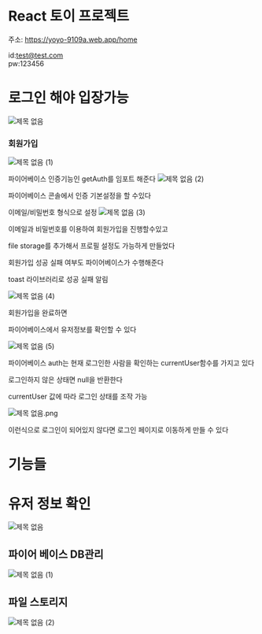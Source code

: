 # React 토이 프로젝트
주소: https://yoyo-9109a.web.app/home  

id:test@test.com    
pw:123456

# 로그인 해야 입장가능
![제목 없음](https://github.com/rnr9928/REACT/assets/97073355/cf43b080-fcc4-4305-baff-98b14b21c6f5)


### 회원가입

![제목 없음 (1)](https://github.com/rnr9928/REACT/assets/97073355/2c9e517a-b321-4096-962d-e2ced42ef4e5)


파이어베이스 인증기능인  getAuth를 임포트 해준다
![제목 없음 (2)](https://github.com/rnr9928/REACT/assets/97073355/cd140132-1300-4fba-b3a7-d86649dde61f)


파이어베이스 콘솔에서 인증 기본설정을 할 수있다

이메일/비밀번호 형식으로 설정
![제목 없음 (3)](https://github.com/rnr9928/REACT/assets/97073355/fa51137e-b858-449d-8ce4-d14550ee7af4)


이메일과 비밀번호를 이용하여 회원가입을 진행할수있고

file storage를 추가해서 프로필 설정도 가능하게 만들었다

회원가입 성공 실패 여부도 파이어베이스가 수행해준다

toast 라이브러리로 성공 실패 알림 

![제목 없음 (4)](https://github.com/rnr9928/REACT/assets/97073355/c7033256-15de-46ab-b7e5-9a9e19184cea)


회원가입을 완료하면

파이어베이스에서 유저정보를 확인할 수 있다 

![제목 없음 (5)](https://github.com/rnr9928/REACT/assets/97073355/2ef3642c-3ff5-4443-b7bc-28b47cc744d5)


파이어베이스 auth는 현재 로그인한 사람을 확인하는 currentUser함수를 가지고 있다

로그인하지 않은 상태면 null을 반환한다

currentUser 값에 따라 로그인 상태를 조작 가능

![제목 없음.png](https://prod-files-secure.s3.us-west-2.amazonaws.com/95e5b05c-c8f2-4cfe-bbab-99aac56e3458/aed62cbf-f102-4fce-b6a4-cbb4c2303b7b/%EC%A0%9C%EB%AA%A9_%EC%97%86%EC%9D%8C.png)

이런식으로 로그인이 되어있지 않다면 로그인 페이지로 이동하게 만들 수 있다

# 기능들

[]()

# 유저 정보 확인

![제목 없음](https://github.com/rnr9928/REACT/assets/97073355/2a20835d-e86a-4573-831d-de29586294ba)


## 파이어 베이스 DB관리

![제목 없음 (1)](https://github.com/rnr9928/REACT/assets/97073355/4eb0f318-f687-46c0-a111-413fa0a5f587)


## 파일 스토리지
![제목 없음 (2)](https://github.com/rnr9928/REACT/assets/97073355/acfdacba-2880-4426-85b9-740863676f53)

